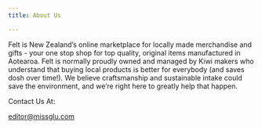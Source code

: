 ```yaml
---
title: About Us

---
```


Felt is New Zealand’s online marketplace for locally made merchandise and gifts - your one stop shop for top quality, original items manufactured in Aotearoa. Felt is normally proudly owned and managed by Kiwi makers who understand that buying local products is better for everybody (and saves dosh over time!). We believe craftsmanship and sustainable intake could save the environment, and we’re right here to greatly help that happen.

Contact Us At:

editor@missglu.com